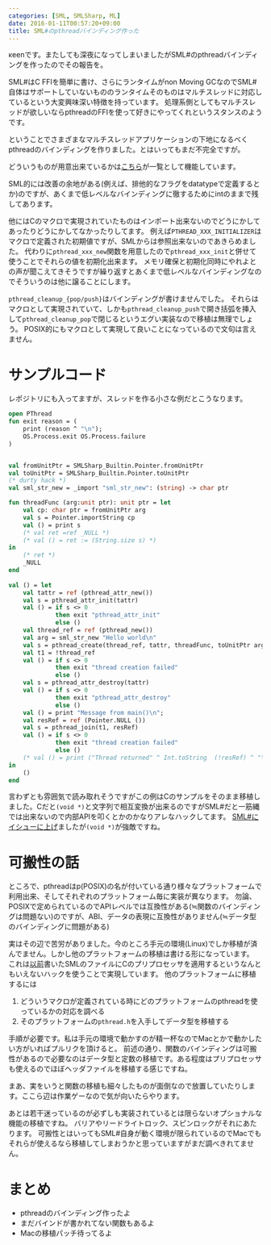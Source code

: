 ```yaml
---
categories: [SML, SMLSharp, ML]
date: 2016-01-11T00:57:20+09:00
title: SML#のpthreadバインディング作った
---
```


κeenです。またしても深夜になってしまいましたがSML#のpthreadバインディングを作ったのでその報告を。

<!--more-->
SML#はC FFIを簡単に書け、さらにランタイムがnon Moving GCなのでSML#自体はサポートしていないもののランタイムそのものはマルチスレッドに対応しているという大変興味深い特徴を持っています。
処理系側としてもマルチスレッドが欲しいならpthreadのFFIを使って好きにやってくれというスタンスのようです。

ということでさまざまなマルチスレッドアプリケーションの下地になるべくpthreadのバインディングを作りました。とはいってもまだ不完全ですが。

どういうものが用意出来ているかは[こちら](https://github.com/KeenS/smlsharp_pthread/blob/master/src/pthread.smi)が一覧として機能しています。

SML的には改善の余地がある(例えば、排他的なフラグをdatatypeで定義するとか)のですが、あくまで低レベルなバインディングに徹するためにintのままで残してあります。

他にはCのマクロで実現されていたものはインポート出来ないのでどうにかしてあったりどうにかしてなかったりしてます。
例えば`PTHREAD_XXX_INITIALIZER`はマクロで定義された初期値ですが、SMLからは参照出来ないのであきらめました。
代わりに`pthread_xxx_new`関数を用意したので`pthread_xxx_init`と併せて使うことでそれらの値を初期化出来ます。
メモリ確保と初期化同時にやれよとの声が聞こえてきそうですが繰り返すとあくまで低レベルなバインディングなのでそういうのは他に譲ることにします。

`pthread_cleanup_{pop/push}`はバインディングが書けませんでした。
それらはマクロとして実現されていて、しかも`pthread_cleanup_push`で開き括弧を挿入して`pthread_cleanup_pop`で閉じるというエグい実装なので移植は無理でしょう。
POSIX的にもマクロとして実現して良いことになっているので文句は言えません。

# サンプルコード
レポジトリにも入ってますが、スレッドを作る小さな例だとこうなります。

``` sml
open PThread
fun exit reason = (
    print (reason ^ "\n");
    OS.Process.exit OS.Process.failure
)


val fromUnitPtr = SMLSharp_Builtin.Pointer.fromUnitPtr
val toUnitPtr = SMLSharp_Builtin.Pointer.toUnitPtr
(* durty hack *)
val sml_str_new = _import "sml_str_new": (string) -> char ptr

fun threadFunc (arg:unit ptr): unit ptr = let
    val cp: char ptr = fromUnitPtr arg
    val s = Pointer.importString cp
    val () = print s
    (* val ret =ref _NULL *)
    (* val () = ret := (String.size s) *)
in
    (* ret *)
    _NULL
end
                   
val () = let
    val tattr = ref (pthread_attr_new())
    val s = pthread_attr_init(tattr)
    val () = if s <> 0
             then exit "pthread_attr_init"
             else ()
    val thread_ref = ref (pthread_new())
    val arg = sml_str_new "Hello world\n"
    val s = pthread_create(thread_ref, tattr, threadFunc, toUnitPtr arg)
    val t1 = !thread_ref
    val () = if s <> 0
             then exit "thread creation failed"
             else ()
    val s = pthread_attr_destroy(tattr)
    val () = if s <> 0
             then exit "pthread_attr_destroy"
             else ()
    val () = print "Message from main()\n";
    val resRef = ref (Pointer.NULL ())
    val s = pthread_join(t1, resRef)
    val () = if s <> 0
             then exit "thread creation failed"
             else ()
    (* val () = print ("Thread returned" ^ Int.toString  (!resRef) ^ "\n") *)
in
    ()
end
```

言わずとも雰囲気で読み取れそうですがこの例はCのサンプルをそのまま移植しました。Cだと`(void *)`と文字列で相互変換が出来るのですがSML#だと一筋縄では出来ないので内部APIを叩くとかのかなりアレなハックしてます。
[SML#にイシューに上げ](https://github.com/smlsharp/smlsharp/issues/45)ましたが`(void *)`が強敵ですね。


# 可搬性の話
ところで、pthreadはp(POSIX)の名が付いている通り様々なプラットフォームで利用出来、そしてそれぞれのプラットフォーム毎に実装が異なります。
勿論、POSIXで定められているのでAPIレベルでは互換性がある(≒関数のバインディングは問題ない)のですが、ABI、データの表現に互換性がありません(≒データ型のバインディングに問題がある)


実はその辺で苦労がありました。今のところ手元の環境(Linux)でしか移植が済んでません。しかし他のプラットフォームの移植は書ける形になっています。
これは[以前](//KeenS.github.io/blog/2015/12/26/sml_tocpuripurosessanorenkei/)書いたSMLのファイルにCのプリプロセッサを適用するというなんともいえないハックを使うことで実現しています。
他のプラットフォームに移植するには

1. どういうマクロが定義されている時にどのプラットフォームのpthreadを使っているかの対応を調べる
2. そのプラットフォームの`pthread.h`を入手してデータ型を移植する

手順が必要です。私は手元の環境で動かすのが精一杯なのでMacとかで動かしたい方がいればプルリクを頂けると。
前述の通り、関数のバインディングは可搬性があるので必要なのはデータ型と定数の移植です。ある程度はプリプロセッサも使えるのでほぼヘッダファイルを移植する感じですね。

まあ、実をいうと関数の移植も細々したものが面倒なので放置していたりします。ここら辺は作業ゲーなので気が向いたらやります。

あとは若干迷っているのが必ずしも実装されているとは限らないオプショナルな機能の移植ですね。
バリアやリードライトロック、スピンロックがそれにあたります。
可搬性とはいってもSML#自身が動く環境が限られているのでMacでもそれらが使えるなら移植してしまおうかと思っていますがまだ調べきれてません。


# まとめ

* pthreadのバインディング作ったよ
* まだバインドが書かれてない関数もあるよ
* Macの移植パッチ待ってるよ
